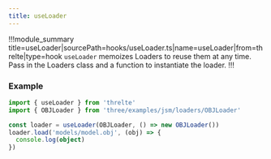 ```yaml
---
title: useLoader
---
```


!!!module_summary title=useLoader|sourcePath=hooks/useLoader.ts|name=useLoader|from=threlte|type=hook
`useLoader` memoizes Loaders to reuse them at any time. Pass in the Loaders class and a function to instantiate the loader.
!!!

### Example <!-- omit in toc -->

```ts
import { useLoader } from 'threlte'
import { OBJLoader } from 'three/examples/jsm/loaders/OBJLoader'

const loader = useLoader(OBJLoader, () => new OBJLoader())
loader.load('models/model.obj', (obj) => {
  console.log(object)
})
```
